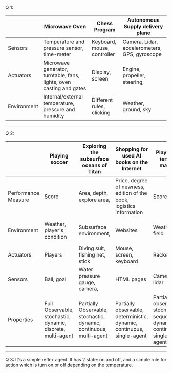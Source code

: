 
Q 1:

|             | Microwave Oven                                                       | Chess Program               | Autonomous Supply delivery plane              |
| ----------- | -------------------------------------------------------------------- | --------------------------- | --------------------------------------------- |
| Sensors     | Temperature and pressure sensor, time-meter                          | Keyboard, mouse, controller | Camera, Lidar, accelerometers, GPS, gyroscope |
| Actuators   | Microwave generator, turntable, fans, lights, oven casting and gates | Display, screen             | Engine, propeller, steering,                  |
| Environment | Internal/external temperature, pressure and humidity                 | Different rules, clicking   | Weather, ground, sky                          |

---
Q 2:

|                     | Playing soccer                                              | Exploring the subsurface oceans of Titan                           | Shopping for used AI books on the Internet                             | Playing a tennis match                                                          | Practicing tennis against a wall                               | Performing a high jump                                          | Knitting a sweater                                               | Bidding on an item at an auction                                      |
| ------------------- | ----------------------------------------------------------- | ------------------------------------------------------------------ | ---------------------------------------------------------------------- | ------------------------------------------------------------------------------- | -------------------------------------------------------------- | --------------------------------------------------------------- | ---------------------------------------------------------------- | --------------------------------------------------------------------- |
| Performance Measure | Score                                                       | Area, depth, explore area,                                         | Price, degree of newness, edition of the book, logistics information   | Score, time                                                                     | Time, accuracy, frequency                                      | Height                                                          | Quality of wools, size, time, figure on it                       | Price, expectation price                                              |
| Environment         | Weather, player's condition                                 | Subsurface environment,                                            | Websites                                                               | Weather, field                                                                  | The texture of the wall, weather, indoor/outdoor               | Location, temperature                                           | Wool, light condition                                            | Other customers,                                                      |
| Actuators           | Players                                                     | Diving suit, fishing net, stick                                    | Mouse, screen, keyboard                                                | Racket                                                                          | Racket                                                         | Players                                                         | Needles                                                          | Bid price                                                             |
| Sensors             | Ball, goal                                                  | Water pressure gauge, camera,                                      | HTML pages                                                             | Camera, lidar                                                                   | Ball, wall                                                     | Pole                                                            | Hands/fingers, eyes,                                             | Timer                                                                 |
| Properties          | Full Observable, stochastic, dynamic, discrete, multi-agent | Partially Observable, stochastic, dynamic, continuous, multi-agent | Partially observable, deterministic, dynamic, continuous, single-agent | Partially observable, stochastic, sequential, dynamic, continuous, single-agent | Fully observable, stochastic, sequential, static, single-agent | Fully observable, deterministic, episodic, static, single-agent | Fully observable, stochastic, episodic, continuous, single-agent | Partially observable, stochastic, sequential, continuous, multi-agent |

---
Q 3:
It's  a simple reflex agent. It has 2 state: on and off, and a simple rule for action which is turn on or off depending on the temperature.
